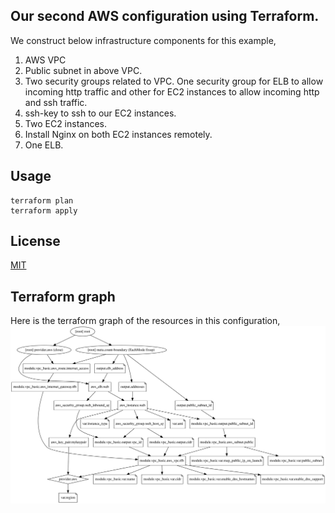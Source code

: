 ## Our second AWS configuration using Terraform.
We construct below infrastructure components for this example,
1. AWS VPC
2. Public subnet in above VPC.
3. Two security groups related to VPC. One security group for ELB to allow incoming http traffic and other for EC2 instances to allow incoming http and ssh traffic.
4. ssh-key to ssh to our EC2 instances.
5. Two EC2 instances.
6. Install Nginx on both EC2 instances remotely.
7. One ELB.

## Usage
```
terraform plan
terraform apply
```

## License  
[MIT](../../LICENSE.md)

## Terraform graph
Here is the terraform graph of the resources in this configuration, ![](./web.svg)
